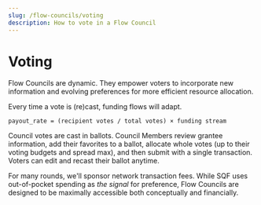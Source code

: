 ```yaml
---
slug: /flow-councils/voting
description: How to vote in a Flow Council
---
```


# Voting
Flow Councils are dynamic. They empower voters to incorporate new information and evolving preferences for more efficient resource allocation.

Every time a vote is (re)cast, funding flows will adapt.

`payout_rate = (recipient votes / total votes) × funding stream`

Council votes are cast in ballots. Council Members review grantee information, add their favorites to a ballot, allocate whole votes (up to their voting budgets and spread max), and then submit with a single transaction. Voters can edit and recast their ballot anytime.

For many rounds, we'll sponsor network transaction fees. While SQF uses out-of-pocket spending as *the signal* for preference, Flow Councils are designed to be maximally accessible both conceptually and financially.  